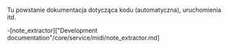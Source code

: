 Tu powstanie dokumentacja dotycząca kodu (automatyczna), uruchomienia itd.

-[note_extractor]["Development documentation"/core/service/midi/note_extractor.md]